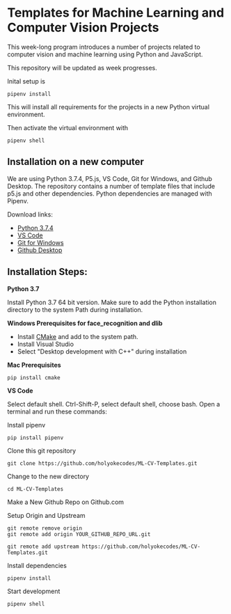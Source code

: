 # Templates for Machine Learning and Computer Vision Projects

This week-long program introduces a number of projects related to computer vision and machine learning using Python and JavaScript. 

This repository will be updated as week progresses.

Inital setup is

```
pipenv install
```

This will install all requirements for the projects in a new Python virtual environment.

Then activate the virtual environment with

```
pipenv shell
```

## Installation on a new computer

We are using Python 3.7.4, P5.js, VS Code, Git for Windows, and Github Desktop. The repository contains a number of template files that include p5.js and other dependencies. Python dependencies are managed with Pipenv.

Download links:
* [Python 3.7.4](https://www.python.org/downloads/)
* [VS Code](https://code.visualstudio.com/Download)
* [Git for Windows](https://gitforwindows.org/)
* [Github Desktop](https://desktop.github.com/)

## Installation Steps:

**Python 3.7**

Install Python 3.7 64 bit version. Make sure to add the Python installation directory to the system Path during installation.

**Windows Prerequisites for face_recognition and dlib**
* Install [CMake](https://cmake.org/download) and add to the system path.
* Install Visual Studio
* Select "Desktop development with C++" during installation

**Mac Prerequisites**
```
pip install cmake
```

**VS Code**

Select default shell. Ctrl-Shift-P, select default shell, choose bash. Open a terminal and run these commands:

Install pipenv

``` 
pip install pipenv 
```

Clone this git repository

``` 
git clone https://github.com/holyokecodes/ML-CV-Templates.git 
```

Change to the new directory

``` 
cd ML-CV-Templates 
```

Make a New Github Repo on Github.com

Setup Origin and Upstream
```
git remote remove origin
git remote add origin YOUR_GITHUB_REPO_URL.git

git remote add upstream https://github.com/holyokecodes/ML-CV-Templates.git
```

Install dependencies

``` 
pipenv install 
```

Start development

``` 
pipenv shell 
```
